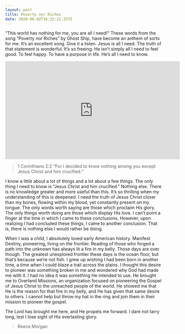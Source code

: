 ```yaml
---
layout: post
title: Poverty nor Riches
date: 2020-06-02T16:32:21.337Z
---
```


“This world has nothing for me, you are all I need!” These words from the song “Poverty nor Riches” by Ghost Ship, have become an anthem of sorts for me. It’s an excellent song. Give it a listen. Jesus is all I need. The truth of that statement is wonderful. It’s so freeing. He isn’t simply all I need to feel good. To feel happy. To have a purpose in life. He’s all I need to know. 

<iframe width="560" height="315" src="https://www.youtube.com/embed/fDfr-Y8ysNk" frameborder="0" allow="accelerometer; autoplay; encrypted-media; gyroscope; picture-in-picture" allowfullscreen></iframe>

>	1 Corinthians 2:2 “For I decided to know nothing among you except Jesus Christ and him crucified.” 

I know a little about a lot of things and a lot about a few things. The only thing I need to know is “Jesus Christ and him crucified.” Nothing else. There is no knowledge greater and more useful than this. It’s so thrilling when my understanding of this is deepened. I need the truth of Jesus Christ closer than my bones, flowing within my blood, yet constantly present on my tongue. The only words worth saying are those which proclaim His glory. The only things worth doing are those which display His love. I can’t point a finger at the time in which I came to these conclusions. However, upon realizing I had concluded these things, I came to another conclusion. That is, there is nothing else I would rather be doing. 

When I was a child, I absolutely loved early American history. Manifest Destiny, pioneering, living on the frontier. Reading of those who forged a path into the unknown has always lit a fire in my belly. Those days are over though. The greatest unexplored frontier these days is the ocean floor, but that’s because we’re not fish. I grew up wishing I had been born in another time, a time when I could blaze a trail across the plains. I thought this desire to pioneer was something broken in me and wondered why God had made me with it. I had no idea it was something He intended to use. He brought me to Overland Missions, an organization focused on pioneering the Gospel of Jesus Christ to the unreached people of the world. He showed me that He is the reason for that fire in my belly, and He has given that same desire to others. I cannot help but throw my hat in the ring and join them in their mission to pioneer the gospel.
	
The Lord has brought me here, and He propels me forward. I dare not tarry long, lest I lose sight of His everlasting glory. 

> Reece Morgan
